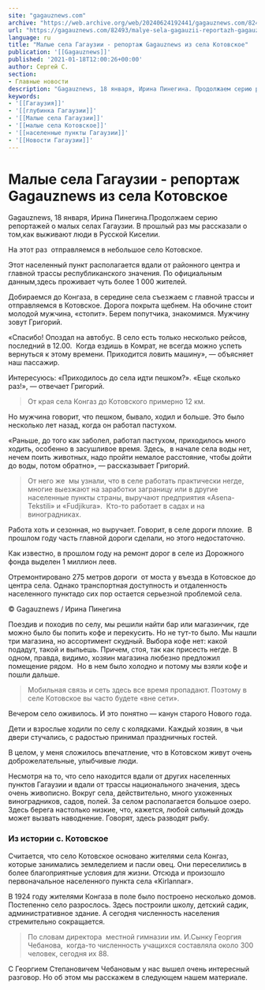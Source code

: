 ```yaml
---
site: "gagauznews.com"
archive: "https://web.archive.org/web/20240624192441/gagauznews.com/82493/malye-sela-gagauzii-reportazh-gagauznews-iz-sela-kotovskoe.html"
url: "https://gagauznews.com/82493/malye-sela-gagauzii-reportazh-gagauznews-iz-sela-kotovskoe.html"
language: ru
title: "Малые села Гагаузии - репортаж Gagauznews из села Котовское"
publication: '[[Gagauznews]]'
published: '2021-01-18T12:00:26+00:00'
author: Сергей С.
section:
- Главные новости
description: "Gagauznews, 18 января, Ирина Пинегина. Продолжаем серию репортажей о малых селах Гагаузии. В прошлый раз мы рассказали о том, как выживают люди в Русской Киселии. На этот раз отправляемся в небольшое село Котовское. Этот населенный пункт располагается вдали от районного центра и главной трассы республиканского значения. По официальным данным, здесь проживает чуть более 1 000 жителей. Добираемся до Конгаза, в середине села съезжаем с главной трассы и отправляемся в Котовское. Дорога покрыта щебнем. На обочине стоит молодой мужчина, «стопит». Берем попутчика, знакомимся. Мужчину зовут Григорий. «Спасибо! Опоздал на автобус. В село есть только несколько рейсов, последний в 12.00. Когда ездишь […]"
keywords:
- '[[Гагаузия]]'
- '[[глубинка Гагаузии]]'
- '[[Малые села Гагаузии]]'
- '[[малые села Котовское]]'
- '[[населенные пункты Гагаузии]]'
- '[[Новости Гагаузии]]'
---
```


# Малые села Гагаузии - репортаж Gagauznews из села Котовское

Gagauznews, 18 января, Ирина Пинегина.Продолжаем серию репортажей о малых селах Гагаузии. В прошлый раз мы рассказали о том,как выживают люди в Русской Киселии.

На этот раз  отправляемся в небольшое село Котовское.

Этот населенный пункт располагается вдали от районного центра и главной трассы республиканского значения. По официальным данным,здесь проживает чуть более 1 000 жителей.

Добираемся до Конгаза, в середине села съезжаем с главной трассы и отправляемся в Котовское. Дорога покрыта щебнем. На обочине стоит молодой мужчина, «стопит». Берем попутчика, знакомимся. Мужчину зовут Григорий.

«Спасибо! Опоздал на автобус. В село есть только несколько рейсов, последний в 12.00.  Когда ездишь в Комрат, не всегда можно успеть вернуться к этому времени. Приходится ловить машину», — объясняет наш пассажир.

Интересуюсь: «Приходилось до села идти пешком?». «Еще сколько раз!», — отвечает Григорий.

> От края села Конгаз до Котовского примерно 12 км.

Но мужчина говорит, что пешком, бывало, ходил и больше. Это было несколько лет назад, когда он работал пастухом.

«Раньше, до того как заболел, работал пастухом, приходилось много ходить, особенно в засушливое время. Здесь,  в начале села воды нет, нечем поить животных, надо пройти немалое расстояние, чтобы дойти до воды, потом обратно», — рассказывает Григорий.

> От него же  мы узнали, что в селе работать практически негде, многие выезжают на заработки заграницу или в другие населенные пункты страны, выручают предприятия «Asena-Tekstili» и «Fudjikura».  Кто-то работает в садах и на виноградниках.

Работа хоть и сезонная, но выручает. Говорит, в селе дороги плохие.  В прошлом году часть главной дороги сделали, но этого недостаточно.

Как известно, в прошлом году на ремонт дорог в селе из Дорожного фонда выделен 1 миллион леев.

Отремонтировано 275 метров дороги  от моста у въезда в Котовское до центра села. Однако транспортная доступность и отдаленность населенного пунктадо сих пор остается серьезной проблемой села.

© Gagauznews / Ирина Пинегина

Поездив и походив по селу, мы решили найти бар или магазинчик, где можно было бы попить кофе и перекусить. Но не тут-то было. Мы нашли три магазина, но ассортимент скудный. Выбора кофе нет: какой подадут, такой и выпьешь. Причем, стоя, так как присесть негде. В одном, правда, видимо, хозяин магазина любезно предложил помещение рядом.  Но в нем было холодно и потому мы взяли кофе и пошли дальше.

> Мобильная связь и сеть здесь все время пропадают. Поэтому в селе Котовское вы часто будете «вне сети».

Вечером село оживилось. И это понятно — канун старого Нового года.

Дети и взрослые ходили по селу с колядками. Каждый хозяин, в чьи двери стучались, с радостью принимал праздничных гостей.

В целом, у меня сложилось впечатление, что в Котовском живут очень доброжелательные, улыбчивые люди.

Несмотря на то, что село находится вдали от других населенных пунктов Гагаузии и вдали от трассы национального значения, здесь очень живописно. Вокруг села, действительно, много ухоженных виноградников, садов, полей. За селом располагается большое озеро. Здесь берега настолько низкие, что, кажется, любой сильный дождь может вызвать наводнение. Говорят, здесь разводят рыбу.

### Из истории с. Котовское

Считается, что село Котовское основано жителями села Конгаз, которые занимались земледелием и пасли овец. Они переселились в более благоприятные условия для жизни. Отсюда и произошло первоначальное населенного пункта села «Kirlannar».

В 1924 году жителями Конгаза в поле было построено несколько домов. Постепенно село разрослось. Здесь построили школу, детский садик, административное здание. А сегодня численность населения стремительно сокращается.

> По словам директора  местной гимназии им. И.Сынку Георгия Чебанова,  когда-то численность учащихся составляла около 300 человек, сегодня их 88.

С Георгием Степановичем Чебановым у нас вышел очень интересный разговор. Но об этом мы расскажем в следующем нашем материале.